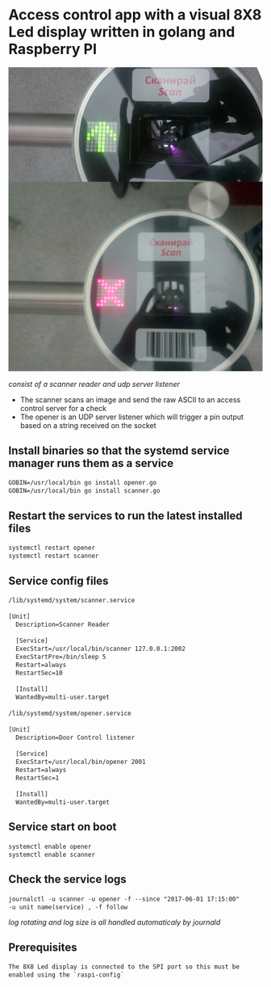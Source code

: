 # Access control app with a visual 8X8 Led display written in golang and Raspberry PI

![alt tag](preview.jpg)


*consist of a scanner reader and udp server listener*
  * The scanner scans an image and send the raw ASCII to an access control server for a check
  * The opener is an UDP server listener which will trigger a pin output based on a string received on the socket

## Install binaries so that the systemd service manager runs them as a service
	GOBIN=/usr/local/bin go install opener.go
	GOBIN=/usr/local/bin go install scanner.go
## Restart the services to run the latest installed files
```
systemctl restart opener
systemctl restart scanner
```

## Service config files
```
/lib/systemd/system/scanner.service

[Unit]
  Description=Scanner Reader

  [Service]
  ExecStart=/usr/local/bin/scanner 127.0.0.1:2002
  ExecStartPre=/bin/sleep 5
  Restart=always
  RestartSec=10

  [Install]
  WantedBy=multi-user.target

/lib/systemd/system/opener.service

[Unit]
  Description=Door Control listener

  [Service]
  ExecStart=/usr/local/bin/opener 2001
  Restart=always
  RestartSec=1

  [Install]
  WantedBy=multi-user.target
```
## Service start on boot
```
systemctl enable opener
systemctl enable scanner

```


## Check the service logs

```
journalctl -u scanner -u opener -f --since "2017-06-01 17:15:00"
-u unit name(service) , -f follow
```
*log rotating and log size is all handled automaticaly by journald*

## Prerequisites
	The 8X8 Led display is connected to the SPI port so this must be enabled using the `raspi-config`
